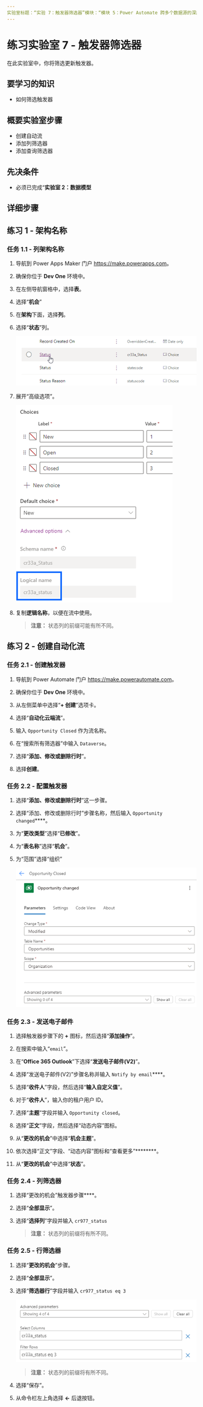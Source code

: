 ```yaml
---
实验室标题：“实验 7：触发器筛选器”模块：“模块 5：Power Automate 跨多个数据源的深度集成”
---
```


# 练习实验室 7 - 触发器筛选器

在此实验室中，你将筛选更新触发器。

## 要学习的知识

- 如何筛选触发器

## 概要实验室步骤

- 创建自动流
- 添加列筛选器
- 添加查询筛选器

## 先决条件

- 必须已完成“**实验室 2：数据模型**

## 详细步骤

## 练习 1 - 架构名称

### 任务 1.1 - 列架构名称

1. 导航到 Power Apps Maker 门户 <https://make.powerapps.com>。

1. 确保你位于 **Dev One** 环境中。

1. 在左侧导航窗格中，选择**表**。

1. 选择“**机会**”

1. 在**架构**下面，选择**列**。

1. 选择“**状态**”列。

    ![状态列的屏幕截图。](../media/opportunity-status-column.png)

1. 展开“高级选项”。

    ![列架构名称的屏幕截图。](../media/column-schema-name.png)

1. 复制**逻辑名称**，以便在流中使用。

   > **注意：** 状态列的前缀可能有所不同。

## 练习 2 - 创建自动化流

### 任务 2.1 - 创建触发器

1. 导航到 Power Automate 门户 <https://make.powerautomate.com>。

1. 确保你位于 **Dev One** 环境中。

1. 从左侧菜单中选择“**+ 创建**”选项卡。

1. 选择“**自动化云端流**”。

1. 输入 `Opportunity Closed` 作为流名称。

1. 在“搜索所有筛选器”中输入 `Dataverse`。

1. 选择“**添加、修改或删除行时**”。

1. 选择**创建**。

### 任务 2.2 - 配置触发器

1. 选择“**添加、修改或删除行时**”这一步骤。

1. 选择“添加、修改或删除行时”步骤名称，然后输入 `Opportunity changed`****。

1. 为“**更改类型**”选择“**已修改**”。

1. 为“**表名称**”选择“**机会**”。

1. 为“范围”选择“组织”

    ![更新行触发器的屏幕截图。](../media/update-trigger.png)

### 任务 2.3 - 发送电子邮件

1. 选择触发器步骤下的 **+** 图标，然后选择“**添加操作**”。

1. 在搜索中输入“`email`”。

1. 在“**Office 365 Outlook**”下选择“**发送电子邮件(V2)**”。

1. 选择“发送电子邮件(V2)”步骤名称并输入 `Notify by email`****。

1. 选择“**收件人**”字段，然后选择“**输入自定义值**”。

1. 对于“**收件人**”，输入你的租户用户 ID。

1. 选择“**主题**”字段并输入 `Opportunity closed`。

1. 选择“**正文**”字段，然后选择“动态内容”图标。

1. 从“**更改的机会**”中选择“**机会主题**”。

1. 依次选择“正文”字段、“动态内容”图标和“查看更多”********。

1. 从“**更改的机会**”中选择“**状态**”。

### 任务 2.4 - 列筛选器

1. 选择“更改的机会”触发器步骤****。

1. 选择“**全部显示**”。

1. 选择“**选择列**”字段并输入 `cr977_status`

   > **注意：** 状态列的前缀将有所不同。

### 任务 2.5 - 行筛选器

1. 选择“**更改的机会**”步骤。

1. 选择“**全部显示**”。

1. 选择“**筛选器行**”字段并输入 `cr977_status eq 3`

    ![触发器筛选器的屏幕截图。](../media/trigger-filter.png)

    > **注意：** 状态列的前缀将有所不同。

1. 选择“保存”。

1. 从命令栏左上角选择 **<-** 后退按钮。
